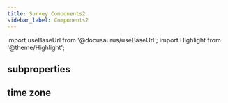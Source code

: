 ```yaml
---
title: Survey Components2
sidebar_label: Components2
---
```

import useBaseUrl from '@docusaurus/useBaseUrl';
import Highlight from '@theme/Highlight';


## subproperties

## time zone
